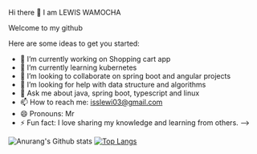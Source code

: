 Hi there 👋 
I am LEWIS WAMOCHA

Welcome to my github

Here are some ideas to get you started:

- 🔭 I’m currently working on Shopping cart app
- 🌱 I’m currently learning kubernetes
- 👯 I’m looking to collaborate on spring boot and angular projects
- 🤔 I’m looking for help with data structure and algorithms
- 💬 Ask me about java, spring boot, typescript and linux
- 📫 How to reach me: isslewi03@gmail.com
- 😄 Pronouns: Mr
- ⚡ Fun fact: I love sharing my knowledge and learning from others.
-->




![Anurang's Github stats](https://github-readme-stats.vercel.app/api?username=lewi01&&count_private=true&hide=prs)
[![Top Langs](https://github-readme-stats.vercel.app/api/top-langs/?username=lewi01&layout=compact)](https://github.com/anuraghazra/github-readme-stats)
